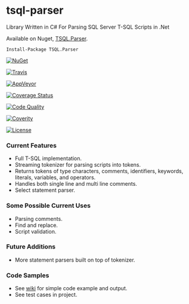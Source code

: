 # tsql-parser
Library Written in C# For Parsing SQL Server T-SQL Scripts in .Net

Available on Nuget, [TSQL.Parser](https://www.nuget.org/packages/TSQL.Parser/).

    Install-Package TSQL.Parser


[![NuGet](https://img.shields.io/nuget/dt/TSQL.Parser.svg)](https://www.nuget.org/packages/TSQL.Parser/)

[![Travis](https://travis-ci.org/bruce-dunwiddie/tsql-parser.svg)](https://travis-ci.org/bruce-dunwiddie/tsql-parser/)

[![AppVeyor](https://ci.appveyor.com/api/projects/status/lcfjc4jox76dia8q?svg=true)](https://ci.appveyor.com/project/bruce-dunwiddie/tsql-parser)

[![Coverage Status](https://coveralls.io/repos/github/bruce-dunwiddie/tsql-parser/badge.svg?branch=master)](https://coveralls.io/github/bruce-dunwiddie/tsql-parser?branch=master)

[![Code Quality](https://sonarcloud.io/api/project_badges/measure?project=tsqlparser&metric=alert_status)](https://sonarcloud.io/dashboard?id=tsqlparser)

[![Coverity](https://scan.coverity.com/projects/9334/badge.svg)](https://scan.coverity.com/projects/bruce-dunwiddie-tsql-parser)

[![License](https://img.shields.io/badge/License-Apache%202.0-blue.svg)](https://opensource.org/licenses/Apache-2.0)

### Current Features
- Full T-SQL implementation.
- Streaming tokenizer for parsing scripts into tokens.
- Returns tokens of type characters, comments, identifiers, keywords, literals, variables, and operators.
- Handles both single line and multi line comments.
- Select statement parser.

### Some Possible Current Uses
- Parsing comments.
- Find and replace.
- Script validation.

### Future Additions
- More statement parsers built on top of tokenizer.

### Code Samples
- See [wiki](<https://github.com/bruce-dunwiddie/tsql-parser/wiki>) for simple code example and output.
- See test cases in project.
